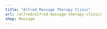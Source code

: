 ```yaml
---
title: "Alfred Massage Therapy Clinic"
url: /alfred/alfred-massage-therapy-clinic/
shop: Massage
---
```

